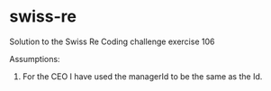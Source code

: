 # swiss-re
Solution to the Swiss Re Coding challenge exercise 106

Assumptions:
1. For the CEO I have used the managerId to be the same as the Id.

